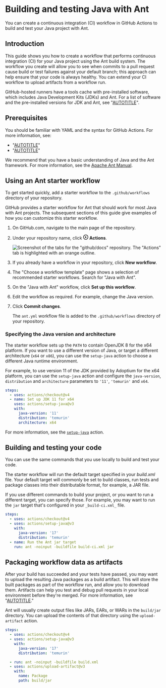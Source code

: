 # Building and testing Java with Ant

You can create a continuous integration (CI) workflow in GitHub Actions to build and test your Java project with Ant.

## Introduction

This guide shows you how to create a workflow that performs continuous integration (CI) for your Java project using the Ant build system. The workflow you create will allow you to see when commits to a pull request cause build or test failures against your default branch; this approach can help ensure that your code is always healthy. You can extend your CI workflow to upload artifacts from a workflow run.

GitHub-hosted runners have a tools cache with pre-installed software, which includes Java Development Kits (JDKs) and Ant. For a list of software and the pre-installed versions for JDK and Ant, see "[AUTOTITLE](/actions/using-github-hosted-runners/about-github-hosted-runners#supported-software)".

## Prerequisites

You should be familiar with YAML and the syntax for GitHub Actions. For more information, see:
- "[AUTOTITLE](/actions/using-workflows/workflow-syntax-for-github-actions)"
- "[AUTOTITLE](/actions/learn-github-actions)"

We recommend that you have a basic understanding of Java and the Ant framework. For more information, see the [Apache Ant Manual](https://ant.apache.org/manual/).

## Using an Ant starter workflow

To get started quickly, add a starter workflow to the `.github/workflows` directory of your repository.

GitHub provides a starter workflow for Ant that should work for most Java with Ant projects. The subsequent sections of this guide give examples of how you can customize this starter workflow.

1. On GitHub.com, navigate to the main page of the repository.
1. Under your repository name, click <svg version="1.1" width="16" height="16" viewBox="0 0 16 16" class="octicon octicon-play" aria-hidden="true"><path d="M8 0a8 8 0 1 1 0 16A8 8 0 0 1 8 0ZM1.5 8a6.5 6.5 0 1 0 13 0 6.5 6.5 0 0 0-13 0Zm4.879-2.773 4.264 2.559a.25.25 0 0 1 0 .428l-4.264 2.559A.25.25 0 0 1 6 10.559V5.442a.25.25 0 0 1 .379-.215Z"></path></svg> **Actions**.

   ![Screenshot of the tabs for the "github/docs" repository. The "Actions" tab is highlighted with an orange outline.](/assets/images/help/repository/actions-tab.png)

1. If you already have a workflow in your repository, click **New workflow**.
1. The "Choose a workflow template" page shows a selection of recommended starter workflows. Search for "Java with Ant".
1. On the "Java with Ant" workflow, click **Set up this workflow**.

1. Edit the workflow as required. For example, change the Java version.
1. Click **Commit changes**.

   The `ant.yml` workflow file is added to the `.github/workflows` directory of your repository.

### Specifying the Java version and architecture

The starter workflow sets up the `PATH` to contain OpenJDK 8 for the x64 platform. If you want to use a different version of Java, or target a different architecture (`x64` or `x86`), you can use the `setup-java` action to choose a different Java runtime environment.

For example, to use version 11 of the JDK provided by Adoptium for the x64 platform, you can use the `setup-java` action and configure the `java-version`, `distribution` and `architecture` parameters to `'11'`, `'temurin'` and `x64`.

```yaml copy
steps:
  - uses: actions/checkout@v4
  - name: Set up JDK 11 for x64
    uses: actions/setup-java@v3
    with:
      java-version: '11'
      distribution: 'temurin'
      architecture: x64
```

For more information, see the [`setup-java`](https://github.com/actions/setup-java) action.

## Building and testing your code

You can use the same commands that you use locally to build and test your code.

The starter workflow will run the default target specified in your _build.xml_ file.  Your default target will commonly be set to build classes, run tests and package classes into their distributable format, for example, a JAR file.

If you use different commands to build your project, or you want to run a different target, you can specify those. For example, you may want to run the `jar` target that's configured in your `_build-ci.xml_` file.

```yaml copy
steps:
  - uses: actions/checkout@v4
  - uses: actions/setup-java@v3
    with:
      java-version: '17'
      distribution: 'temurin'
  - name: Run the Ant jar target
    run: ant -noinput -buildfile build-ci.xml jar
```

## Packaging workflow data as artifacts

After your build has succeeded and your tests have passed, you may want to upload the resulting Java packages as a build artifact. This will store the built packages as part of the workflow run, and allow you to download them. Artifacts can help you test and debug pull requests in your local environment before they're merged. For more information, see "[AUTOTITLE](/actions/using-workflows/storing-workflow-data-as-artifacts)."

Ant will usually create output files like JARs, EARs, or WARs in the `build/jar` directory. You can upload the contents of that directory using the `upload-artifact` action.

```yaml copy
steps:
  - uses: actions/checkout@v4
  - uses: actions/setup-java@v3
    with:
      java-version: '17'
      distribution: 'temurin'

  - run: ant -noinput -buildfile build.xml
  - uses: actions/upload-artifact@v3
    with:
      name: Package
      path: build/jar
```
